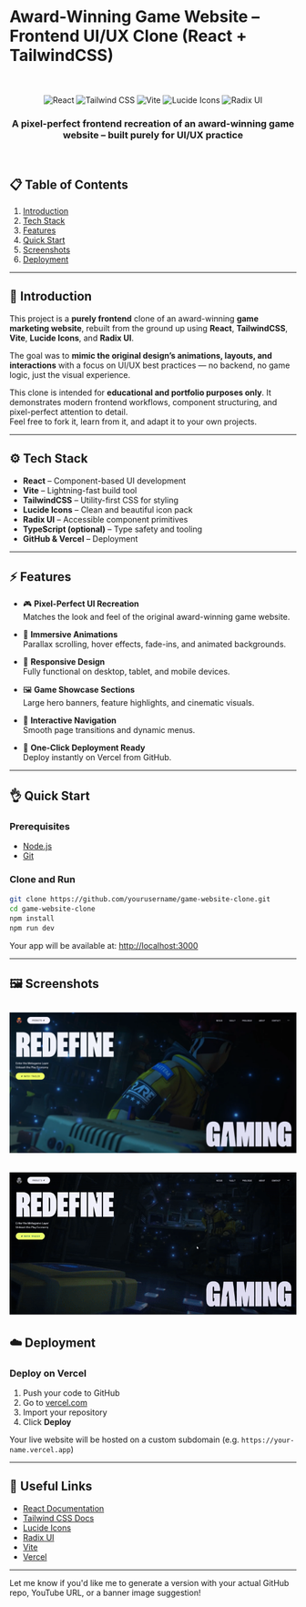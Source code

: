 # Award-Winning Game Website – Frontend UI/UX Clone (React + TailwindCSS)

<div align="center">
  <br />
  <br />
  <div>
    <img src="https://img.shields.io/badge/-React-61DAFB?style=for-the-badge&logo=react&logoColor=black" alt="React" />
    <img src="https://img.shields.io/badge/-TailwindCSS-06B6D4?style=for-the-badge&logo=tailwindcss" alt="Tailwind CSS" />
    <img src="https://img.shields.io/badge/-Vite-646CFF?style=for-the-badge&logo=vite&logoColor=white" alt="Vite" />
    <img src="https://img.shields.io/badge/-Lucide Icons-FD4D4D?style=for-the-badge&logo=lucide" alt="Lucide Icons" />
    <img src="https://img.shields.io/badge/-Radix UI-9D4EDD?style=for-the-badge&logo=data:image/svg+xml;base64..." alt="Radix UI" />
  </div>
  <h3 align="center">A pixel-perfect frontend recreation of an award-winning game website – built purely for UI/UX practice</h3>
  <br />
</div>

## 📋 Table of Contents

1. [Introduction](#-introduction)
2. [Tech Stack](#-tech-stack)
3. [Features](#-features)
4. [Quick Start](#-quick-start)
5. [Screenshots](#-screenshots)
6. [Deployment](#-deployment)

---

## 🚀 Introduction

This project is a **purely frontend** clone of an award-winning **game marketing website**, rebuilt from the ground up using **React**, **TailwindCSS**, **Vite**, **Lucide Icons**, and **Radix UI**.

The goal was to **mimic the original design’s animations, layouts, and interactions** with a focus on UI/UX best practices — no backend, no game logic, just the visual experience.

This clone is intended for **educational and portfolio purposes only**. It demonstrates modern frontend workflows, component structuring, and pixel-perfect attention to detail.  
Feel free to fork it, learn from it, and adapt it to your own projects.

---

## ⚙️ Tech Stack

- **React** – Component-based UI development
- **Vite** – Lightning-fast build tool
- **TailwindCSS** – Utility-first CSS for styling
- **Lucide Icons** – Clean and beautiful icon pack
- **Radix UI** – Accessible component primitives
- **TypeScript (optional)** – Type safety and tooling
- **GitHub & Vercel** – Deployment

---

## ⚡️ Features

- 🎮 **Pixel-Perfect UI Recreation**  
  Matches the look and feel of the original award-winning game website.

- 💫 **Immersive Animations**  
  Parallax scrolling, hover effects, fade-ins, and animated backgrounds.

- 📱 **Responsive Design**  
  Fully functional on desktop, tablet, and mobile devices.

- 🖼️ **Game Showcase Sections**  
  Large hero banners, feature highlights, and cinematic visuals.

- 🧭 **Interactive Navigation**  
  Smooth page transitions and dynamic menus.

- 🚀 **One-Click Deployment Ready**  
  Deploy instantly on Vercel from GitHub.

---

## 👌 Quick Start

### Prerequisites

- [Node.js](https://nodejs.org/)
- [Git](https://git-scm.com/)

### Clone and Run

```bash
git clone https://github.com/yourusername/game-website-clone.git
cd game-website-clone
npm install
npm run dev
```

Your app will be available at: [http://localhost:3000](http://localhost:3000)

---

## 🖼️ Screenshots

## <div><img src="src/assets/pic.png" alt="Screenshot" /></div>

## <div><img src="src/assets/gif.gif" alt="Screenshot" /></div>

## ☁️ Deployment

### Deploy on Vercel

1. Push your code to GitHub
2. Go to [vercel.com](https://vercel.com)
3. Import your repository
4. Click **Deploy**

Your live website will be hosted on a custom subdomain (e.g. `https://your-name.vercel.app`)

---

## 🔗 Useful Links

- [React Documentation](https://reactjs.org/)
- [Tailwind CSS Docs](https://tailwindcss.com/)
- [Lucide Icons](https://lucide.dev/)
- [Radix UI](https://www.radix-ui.com/)
- [Vite](https://vitejs.dev/)
- [Vercel](https://vercel.com/)

---

Let me know if you'd like me to generate a version with your actual GitHub repo, YouTube URL, or a banner image suggestion!

```

```
